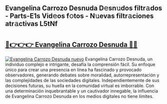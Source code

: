 ## Evangelina Carrozo Desnuda D𝚎sn𝚞dos filtr𝚊dos - Parts-E1s Vid𝚎os f𝚘tos - N𝚞evas filtr𝚊ciones atr𝚊ctivas L5tNf

# <h2><a href="http://mb1n7n.tromn.icu/?c=Evangelina+Carrozo+Desnuda">🔗👉👉👉 Evangelina Carrozo Desnuda 🔗🔗</a></h2>

[![Evangelina Carrozo Desnuda nuevo](https://i.imgur.com/pEAQMta.gif)](http://mb1n7n.tromn.icu/?c=Evangelina+Carrozo+Desnuda)
Evangelina Carrozo Desnuda, un individuo complejo e intrigante, desafía la comprensión fácil. Su enfoque único para crear una presencia en línea ha fascinado y provocado observadores, generando debates sobre moralidad, autorrepresentación y las complejidades de las sociedades digitales. Independientemente de sus decisiones futuras, su huella en la comunidad virtual es imborrable. Con una determinación inquebrantable y un cautivador innegable, la influencia de Evangelina Carrozo Desnuda en los medios digitales no tiene límites.
